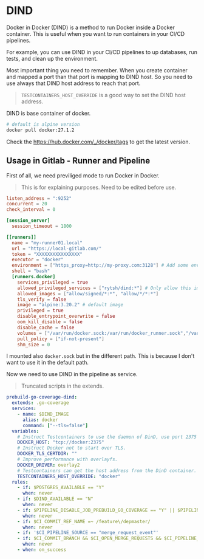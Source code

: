 # DIND

Docker in Docker (DIND) is a method to run Docker inside a Docker container. This is useful when you want to run containers in your CI/CD pipelines.

For example, you can use DIND in your CI/CD pipelines to up databases, run tests, and clean up the environment.

Most important thing you need to remember. When you create container and mapped a port than that port is mapping to DIND host.
So you need to use always that DIND host address to reach that port.

> `TESTCONTAINERS_HOST_OVERRIDE` is a good way to set the DIND host address.

DIND is base container of docker.

```sh
# default is alpine version
docker pull docker:27.1.2
```

Check the https://hub.docker.com/_/docker/tags to get the latest version.

## Usage in Gitlab - Runner and Pipeline

First of all, we need previliged mode to run Docker in Docker.

> This is for explaining purposes. Need to be edited before use.

```toml
listen_address = ":9252"
concurrent = 20
check_interval = 0

[session_server]
  session_timeout = 1800

[[runners]]
  name = "my-runner01.local"
  url = "https://local-gitlab.com/"
  token = "XXXXXXXXXXXXXXXX"
  executor = "docker"
  environment = ["https_proxy=http://my-proxy.com:3128"] # Add some environment variables for use
  shell = "bash"
  [runners.docker]
    services_privileged = true
    allowed_privileged_services = ["rytsh/dind:*"] # Only allow this image to run in privileged mode as service
    allowed_images = ["allow/signed/*:*", "allow/*/*:*"]
    tls_verify = false
    image = "alpine:3.20.2" # default image
    privileged = true
    disable_entrypoint_overwrite = false
    oom_kill_disable = false
    disable_cache = false
    volumes = ["/var/run/docker.sock:/var/run/docker_runner.sock","/var/lib/docker/cache/cache/:/cache", "/var/lib/docker/cache/gomod/:/go/pkg/mod/cache/", "/var/lib/docker/cache/go-build/:/root/.cache/go-build"] # Add some volumes for cache
    pull_policy = ["if-not-present"]
    shm_size = 0
```

I mounted also `docker.sock` but in the different path. This is because I don't want to use it in the default path.

Now we need to use DIND in the pipeline as service.

> Truncated scripts in the extends.

```yaml
prebuild-go-coverage-dind:
  extends: .go-coverage
  services:
    - name: $DIND_IMAGE
      alias: docker
      command: ["--tls=false"]
  variables:
    # Instruct Testcontainers to use the daemon of DinD, use port 2375 for non-tls connections.
    DOCKER_HOST: "tcp://docker:2375"
    # Instruct Docker not to start over TLS.
    DOCKER_TLS_CERTDIR: ""
    # Improve performance with overlayfs.
    DOCKER_DRIVER: overlay2
    # Testcontainers can get the host address from the DinD container.
    TESTCONTAINERS_HOST_OVERRIDE: "docker"
  rules:
    - if: $POSTGRES_AVAILABLE == "Y"
      when: never
    - if: $DIND_AVAILABLE == "N"
      when: never
    - if: $PIPELINE_DISABLE_JOB_PREBUILD_GO_COVERAGE == "Y" || $PIPELINE_DISABLE_CI_TESTER == "Y"
      when: never
    - if: $CI_COMMIT_REF_NAME =~ /feature\/depmaster/
      when: never
    - if: '$CI_PIPELINE_SOURCE == "merge_request_event"'
    - if: $CI_COMMIT_BRANCH && $CI_OPEN_MERGE_REQUESTS && $CI_PIPELINE_SOURCE == "push"
      when: never
    - when: on_success
```

